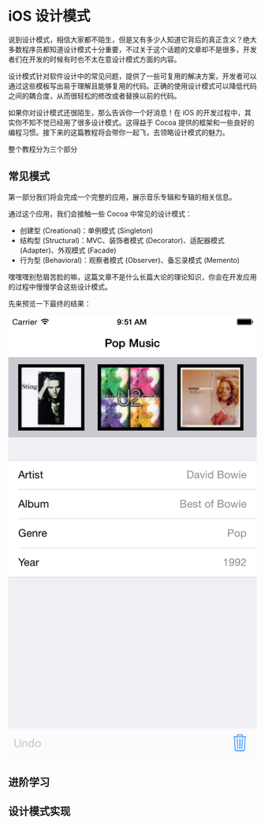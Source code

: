 # iOS 设计模式

说到设计模式，相信大家都不陌生，但是又有多少人知道它背后的真正含义？绝大多数程序员都知道设计模式十分重要，不过关于这个话题的文章却不是很多，开发者们在开发的时候有时也不太在意设计模式方面的内容。

设计模式针对软件设计中的常见问题，提供了一些可复用的解决方案，开发者可以通过这些模板写出易于理解且能够复用的代码。正确的使用设计模式可以降低代码之间的耦合度，从而很轻松的修改或者替换以前的代码。

如果你对设计模式还很陌生，那么告诉你一个好消息！在 iOS 的开发过程中，其实你不知不觉已经用了很多设计模式。这得益于 Cocoa 提供的框架和一些良好的编程习惯。接下来的这篇教程将会带你一起飞，去领略设计模式的魅力。

整个教程分为三个部分

## 常见模式

第一部分我们将会完成一个完整的应用，展示音乐专辑和专辑的相关信息。

通过这个应用，我们会接触一些 Cocoa 中常见的设计模式：

- 创建型 (Creational)：单例模式 (Singleton)
- 结构型 (Structural)：MVC、装饰者模式 (Decorator)、适配器模式 (Adapter)、外观模式 (Facade)
- 行为型 (Behavioral)：观察者模式 (Observer)、备忘录模式 (Memento)

嘿嘿嘿别愁眉苦脸的嘛，这篇文章不是什么长篇大论的理论知识，你会在开发应用的过程中慢慢学会这些设计模式。

先来预览一下最终的结果：

![](../images/swiftDesignPattern1.png)

## 进阶学习

## 设计模式实现

